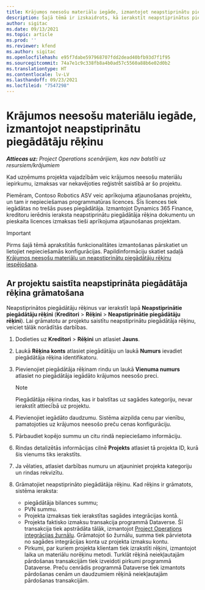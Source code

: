 ```yaml
---
title: Krājumos neesošu materiālu iegāde, izmantojot neapstiprinātu piegādātāju rēķinu
description: Šajā tēmā ir izskaidrots, kā ierakstīt neapstiprinātus piegādātāju rēķinus.
author: sigitac
ms.date: 09/13/2021
ms.topic: article
ms.prod: ''
ms.reviewer: kfend
ms.author: sigitac
ms.openlocfilehash: e95f7dabe597968707fdd2dead40bfb93d7f1f95
ms.sourcegitcommit: 74a7e1c9c338fb8a4b0ad57c5560a88b6e02d0b2
ms.translationtype: HT
ms.contentlocale: lv-LV
ms.lasthandoff: 09/23/2021
ms.locfileid: "7547298"
---
```

# <a name="purchase-non-stocked-materials-using-a-pending-vendor-invoice"></a>Krājumos neesošu materiālu iegāde, izmantojot neapstiprinātu piegādātāju rēķinu

_**Attiecas uz:** Project Operations scenārijiem, kas nav balstīti uz resursiem/krājumiem_

Kad uzņēmums projekta vajadzībām veic krājumos neesošu materiālu iepirkumu, izmaksas var nekavējoties reģistrēt saistībā ar šo projektu. 

Piemēram, Contoso Robotics ASV veic aprīkojuma atjaunošanas projektu, un tam ir nepieciešamas programmatūras licences. Šīs licences tiek iegādātas no trešās puses piegādātāja.  Izmantojot Dynamics 365 Finance, kreditoru ierēdnis ieraksta neapstiprinātu piegādātāja rēķina dokumentu un pieskaita licences izmaksas tieši aprīkojuma atjaunošanas projektam. 

> [!IMPORTANT]
> Pirms šajā tēmā aprakstītās funkcionalitātes izmantošanas pārskatiet un lietojiet nepieciešamās konfigurācijas. Papildinformāciju skatiet sadaļā [Krājumos neesošu materiālu un neapstiprinātu piegādātāju rēķinu iespējošana](configure-materials-nonstocked.md). 

## <a name="post-a-project-related-pending-vendor-invoice"></a>Ar projektu saistīta neapstiprināta piegādātāja rēķina grāmatošana 

Neapstiprinātos piegādātāju rēķinus var ierakstīt lapā **Neapstiprinātie piegādātāju rēķini** (**Kreditori** > **Rēķini** > **Neapstiprinātie piegādātāju rēķini**). Lai grāmatotu ar projektu saistītu neapstiprinātu piegādātāja rēķinu, veiciet tālāk norādītās darbības.

1. Dodieties uz **Kreditori** > **Rēķini** un atlasiet **Jauns**. 
2. Laukā **Rēķina konts** atlasiet piegādātāju un laukā **Numurs** ievadiet piegādātāja rēķina identifikatoru.
3. Pievienojiet piegādātāja rēķinam rindu un laukā **Vienuma numurs** atlasiet no piegādātāja iegādāto krājumos neesošo preci. 

    > [!NOTE]
    > Piegādātāja rēķina rindas, kas ir balstītas uz sagādes kategoriju, nevar ierakstīt attiecībā uz projektu. 
    
5. Pievienojiet iegādāto daudzumu. Sistēma aizpilda cenu par vienību, pamatojoties uz krājumos neesošo preču cenas konfigurāciju. 
6. Pārbaudiet kopējo summu un citu rindā nepieciešamo informāciju.
7. Rindas detalizētās informācijas cilnē **Projekts** atlasiet tā projekta ID, kurā šis vienums tiks ierakstīts.
8. Ja vēlaties, atlasiet darbības numuru un atjauniniet projekta kategoriju un rindas rekvizītu.
9. Grāmatojiet neapstiprināto piegādātāja rēķinu. Kad rēķins ir grāmatots, sistēma ieraksta:
    
    - piegādātāja bilances summu;
    - PVN summu.
    - Projekta izmaksas tiek ierakstītas sagādes integrācijas kontā.
    - Projekta faktisko izmaksu transakcija programmā Dataverse.  Šī transakcija tiek apstrādāta tālāk, izmantojot [Project Operations integrācijas žurnālu](../project-accounting/project-operations-integration-journal.md). Grāmatojot šo žurnālu, summa tiek pārvietota no sagādes integrācijas konta uz projekta izmaksu kontu. 
    - Pirkumi, par kuriem projekta klientam tiek izrakstīti rēķini, izmantojot laika un materiālu norēķinu metodi. Turklāt rēķinā neiekļautajām pārdošanas transakcijām tiek izveidoti pirkumi programmā Dataverse. Preču cenrādis programmā Dataverse tiek izmantots pārdošanas cenām un daudzumiem rēķinā neiekļautajām pārdošanas transakcijām.
